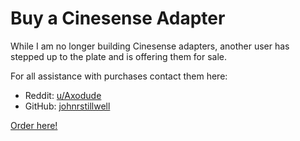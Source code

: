 # Buy a Cinesense Adapter

While I am no longer building Cinesense adapters, another user has stepped up to the plate and is offering them for sale.

For all assistance with purchases contact them here:

- Reddit: [u/Axodude](https://www.reddit.com/user/Axodude/)
- GitHub: [johnrstillwell](https://github.com/johnrstillwell)

[Order here!](https://t.ly/MLgYi)
